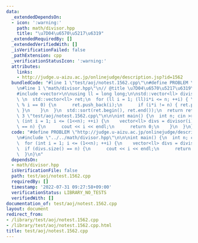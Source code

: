 ```yaml
---
data:
  _extendedDependsOn:
  - icon: ':warning:'
    path: math/divisor.hpp
    title: "\u7D04\u6570\u5217\u6319"
  _extendedRequiredBy: []
  _extendedVerifiedWith: []
  _isVerificationFailed: false
  _pathExtension: cpp
  _verificationStatusIcon: ':warning:'
  attributes:
    links:
    - http://judge.u-aizu.ac.jp/onlinejudge/description.jsp?id=1562
  bundledCode: "#line 1 \"test/aoj/notest.1562.cpp\"\n#define PROBLEM \"http://judge.u-aizu.ac.jp/onlinejudge/description.jsp?id=1562\"\
    \n#line 1 \"math/divisor.hpp\"\n// @title \u7D04\u6570\u5217\u6319\n#include <algorithm>\n\
    #include <vector>\n\nusing ll = long long;\n\nstd::vector<ll> divisor(ll n) {\
    \ \n  std::vector<ll> ret;\n  for (ll i = 1; (ll)i*i <= n; ++i) { \n    if (n\
    \ % i == 0) {\n      ret.push_back(i);\n      if (i*i != n) { ret.push_back(n/i);\
    \ }\n    }\n  }\n  std::sort(ret.begin(), ret.end());\n  return ret;\n};\n#line\
    \ 3 \"test/aoj/notest.1562.cpp\"\n\n\nint main() {\n  int n; cin >> n;\n  for\
    \ (int i = 1; i <= (1<<n); ++i) {\n    vector<ll> divs = divisor(i);\n    if (divs.size()\
    \ == n) {\n      cout << i << endl;\n      return 0;\n    }\n  }\n}\n"
  code: "#define PROBLEM \"http://judge.u-aizu.ac.jp/onlinejudge/description.jsp?id=1562\"\
    \n#include \"../../math/divisor.hpp\"\n\n\nint main() {\n  int n; cin >> n;\n\
    \  for (int i = 1; i <= (1<<n); ++i) {\n    vector<ll> divs = divisor(i);\n  \
    \  if (divs.size() == n) {\n      cout << i << endl;\n      return 0;\n    }\n\
    \  }\n}\n"
  dependsOn:
  - math/divisor.hpp
  isVerificationFile: false
  path: test/aoj/notest.1562.cpp
  requiredBy: []
  timestamp: '2022-07-31 09:27:58+09:00'
  verificationStatus: LIBRARY_NO_TESTS
  verifiedWith: []
documentation_of: test/aoj/notest.1562.cpp
layout: document
redirect_from:
- /library/test/aoj/notest.1562.cpp
- /library/test/aoj/notest.1562.cpp.html
title: test/aoj/notest.1562.cpp
---
```

